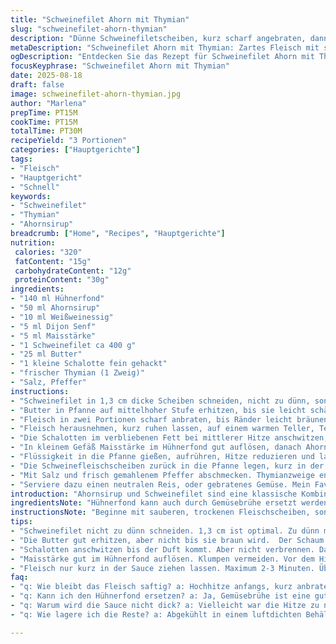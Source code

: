 ```yaml
---
title: "Schweinefilet Ahorn mit Thymian"
slug: "schweinefilet-ahorn-thymian"
description: "Dünne Schweinefiletscheiben, kurz scharf angebraten, dann mit einer reduzierten Sauce aus Ahornsirup, Hühnerbrühe, Weißweinessig und frischem Thymian glasiert. Zwiebeln vorher sanft angeschwitzt, um Süße zu entwickeln. Ein leicht säuerlicher Twist durch Essig, ersetzt das Ketchup. Maisstärke bindet ohne Klümpchen. Eine kleine Butterschicht verleiht sanfte Sämigkeit. Die Konsistenz der Sauce spiegelt die richtige Zeit am Herd, kein verkochen, kein zu dünn. Perfektes Timing zwischen anbraten und köcheln, damit das Fleisch saftig bleibt."
metaDescription: "Schweinefilet Ahorn mit Thymian: Zartes Fleisch mit süß-säuerlicher Sauce. Ein einfaches Rezept für ein geschmackvolles Gericht."
ogDescription: "Entdecken Sie das Rezept für Schweinefilet Ahorn mit Thymian. Zarte Fleischscheiben, perfekt glasiert für Geschmackserlebnisse."
focusKeyphrase: "Schweinefilet Ahorn mit Thymian"
date: 2025-08-18
draft: false
image: schweinefilet-ahorn-thymian.jpg
author: "Marlena"
prepTime: PT15M
cookTime: PT15M
totalTime: PT30M
recipeYield: "3 Portionen"
categories: ["Hauptgerichte"]
tags:
- "Fleisch"
- "Hauptgericht"
- "Schnell"
keywords:
- "Schweinefilet"
- "Thymian"
- "Ahornsirup"
breadcrumb: ["Home", "Recipes", "Hauptgerichte"]
nutrition: 
 calories: "320"
 fatContent: "15g"
 carbohydrateContent: "12g"
 proteinContent: "30g"
ingredients:
- "140 ml Hühnerfond"
- "50 ml Ahornsirup"
- "10 ml Weißweinessig"
- "5 ml Dijon Senf"
- "5 ml Maisstärke"
- "1 Schweinefilet ca 400 g"
- "25 ml Butter"
- "1 kleine Schalotte fein gehackt"
- "frischer Thymian (1 Zweig)"
- "Salz, Pfeffer"
instructions:
- "Schweinefilet in 1,3 cm dicke Scheiben schneiden, nicht zu dünn, sonst trocken beim Braten."
- "Butter in Pfanne auf mittelhoher Stufe erhitzen, bis sie leicht schäumt, nicht braun werden lassen."
- "Fleisch in zwei Portionen scharf anbraten, bis Ränder leicht bräunen, ca 2 min pro Seite. Nicht zu lange, sonst zäh."
- "Fleisch herausnehmen, kurz ruhen lassen, auf einem warmen Teller, Temperatur und Saft halten."
- "Die Schalotten im verbliebenen Fett bei mittlerer Hitze anschwitzen, vorsichtig, damit sie nicht Farbe nehmen. Duft nach Süße und Zwiebelbeginn sollte spürbar sein - das gibt Tiefe."
- "In kleinem Gefäß Maisstärke im Hühnerfond gut auflösen, danach Ahornsirup, Weißweinessig, Senf und die Thymianzweige hinzufügen."
- "Flüssigkeit in die Pfanne gießen, aufrühren, Hitze reduzieren und langsam einköcheln lassen, bis Sauce merklich eindickt und seidig glänzt, ca 4-6 Minuten. Umrühren damit keine Klümpchen entstehen."
- "Die Schweinefleischscheiben zurück in die Pfanne legen, kurz in der Sauce ziehen lassen, maximal 2-3 Minuten. Vorsicht Überkochen; Fleisch soll noch glasig sein innen."
- "Mit Salz und frisch gemahlenem Pfeffer abschmecken. Thymianzweige entfernen vor dem Servieren."
- "Serviere dazu einen neutralen Reis, oder gebratenes Gemüse. Mein Favorit: gebratene grüne Bohnen mit Knoblauch."
introduction: "Ahornsirup und Schweinefilet sind eine klassische Kombination, doch oft vergesse ich den Einfluss der Säure - zu süß wird schnell langweilig. Deswegen ersetzte ich das Ketchup mit einem Spritzer Weißweinessig, bringt Frische und balanciert die Süße aus. Die Schalotte im Gegensatz zu rohen Zwiebeln anzuschwitzen, öffnet ein ganz eigenes Aromenspiel, findet man kaum in Grundrezepten. Auf die Dicke der Fleischscheiben achten, zu dünn ist Watte, zu dick dauert ewig. Der Trick mit der Butter: sie sollte nicht braun werden, sonst wird die Sauce bitter. Maizena gut einrühren, sonst Klumpenalarm. Lange in der Sauce köcheln lassen? Nie! Fleisch wird zäh. Schnell und zielgerichtet arbeiten, das liebe ich. Das sind die kleinen Details, die ich über Jahre gesammelt habe, nichts übers Knie gebrochen."
ingredientsNote: "Hühnerfond kann auch durch Gemüsebrühe ersetzt werden, wenn man es vegetarisch anpassen will, wobei das Aroma anders ausgeprägt ist. Für Dijon Senf kann man auch einen scharfen Senf wählen, z.B. mittelscharfen, bringt mehr Biss; ich bevorzuge klassisch Dijon wegen seiner feinen Säure. Maisstärke ist besser als Weizenmehl, weil sie klar bindet und keine Trübung gibt. Alternative Bindemittel: Pfeilwurz oder Kartoffelstärke. Ahornsirup ungerührt verwenden, am besten echten, keine Mischung, der Geschmack macht den Unterschied. Thymian frisch, getrocknet verliert viel Aroma - wenn friert man ein wenig frischen Thymian vor, hält länger. Butter nicht durch Öl ersetzen, gibt Geschmack, wenn aber Laktose zu meiden ist, Olivenöl geht, aber Sauce wird nicht so rund. Schalotte gibt mehr Süße und milderen Geschmack als normale Zwiebel, aber beide funktionieren. Beim Fleisch vorsichtig vorgehen: kühl aber nicht eiskalt schneiden, so bleibt Saft im Fleisch."
instructionsNote: "Beginne mit sauberen, trockenen Fleischscheiben, sonst spritzt die Pfanne, unnötig. Hohe Hitze anfangs, dann sofort reduzieren. Butter darf nicht braun werden, lieber Temperatur etwas runterstellen, die Milchfeststoffe sonst verbrennen. Schalotten nur glasig, nicht braun, das duftet, karamellisiert aber nicht. Ein guter Trick ist, die Flüssigkeiten vor dem Eingießen glatt zu rühren, besonders die Maisstärke, damit es keine Klumpen gibt. Beim Reduzieren auf die Farbe achten; wenn Sauce dunkel wird, plötzlich bitter. Fleisch im zweiten Durchgang nur kurz mit Erwärmen, zu lange = zäh. Pfeffer erst ganz zum Ende, Hitze baut Aromen langsam ab. Salz früh nötig, aber nicht überdosieren. Thymianzweige entfernen vor dem Servieren, sonst zu dominant. Wer lieber frische Kräuter oben drauf gibt: Petersilie oder Kresse passen auch gut. Restliche Sauce kann man prima einfrieren und später als Grundlage für andere Schmorgerichte verwenden."
tips:
- "Schweinefilet nicht zu dünn schneiden. 1,3 cm ist optimal. Zu dünn macht es trocken und zäh. Verwende scharfe Messer für saubere Schnitte. Ruhen lassen hilft beim Saft behalten."
- "Die Butter gut erhitzen, aber nicht bis sie braun wird.  Der Schaum sorgt für einen guten Bratgeschmack. Achtung beim Temperaturwechsel; keine zu hohe Hitze, damit die Schalotten nicht dunkel werden. Glasig ist das Ziel."
- "Schalotten anschwitzen bis der Duft kommt. Aber nicht verbrennen. Das Aroma entwickelt sich so schön. Hitze kontrollieren und Geduld haben. Kochen ist kein Rennen."
- "Maisstärke gut im Hühnerfond auflösen. Klumpen vermeiden. Vor dem Hinzufügen alles gut verrühren. Die Sauce wird dann klarer und seidiger. Langsam einköcheln für die perfekte Konzentration."
- "Fleisch nur kurz in der Sauce ziehen lassen. Maximum 2-3 Minuten. Überkochen verändert die Textur. Auf Messer probe achten: innen rosa, nicht blutig."
faq:
- "q: Wie bleibt das Fleisch saftig? a: Hochhitze anfangs, kurz anbraten pro Seite. Nach dem Braten ruhen lassen. Saft bleibt drin. Vermeide längere Kochzeiten."
- "q: Kann ich den Hühnerfond ersetzen? a: Ja, Gemüsebrühe ist eine gute Alternative. Der Geschmack wird anders, aber auch lecker. Experimentiere mit dem, was du zu Hause hast."
- "q: Warum wird die Sauce nicht dick? a: Vielleicht war die Hitze zu niedrig oder die Maisstärke nicht gut gelöst. Achte auf gleichmäßiges Rühren. Vorsicht bei der Temperatur."
- "q: Wie lagere ich die Reste? a: Abgekühlt in einem luftdichten Behälter. Mehrere Tage im Kühlschrank halten. Auch einfrieren möglich. Einfrieren für spätere Gerichte ist praktisch."

---
```


